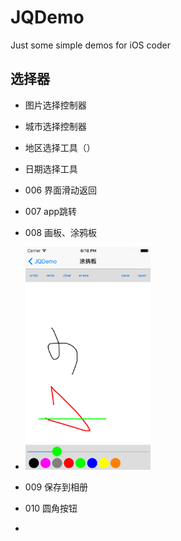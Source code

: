# JQDemo
Just some simple demos for iOS coder

## 选择器
* 图片选择控制器
* 城市选择控制器

* 地区选择工具（）
* 日期选择工具
* 006 界面滑动返回
* 007 app跳转
* 008 画板、涂鸦板
* <img alt="画板" src="https://raw.githubusercontent.com/SongJiaqiang/JQDemo/master/images/01.png" width="200px">
* 009 保存到相册
* 010 圆角按钮
* 

